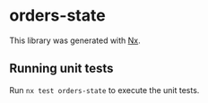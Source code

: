 # orders-state

This library was generated with [Nx](https://nx.dev).


## Running unit tests

Run `nx test orders-state` to execute the unit tests.

